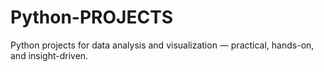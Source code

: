 # Python-PROJECTS
Python projects for data analysis and visualization — practical, hands-on, and insight-driven.
